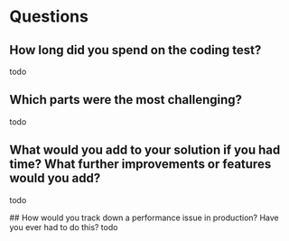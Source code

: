 # Questions

## How long did you spend on the coding test?
todo

## Which parts were the most challenging?
todo

## What would you add to your solution if you had time? What further improvements or features would you add?
todo

## How would you track down a performance issue in production? Have you ever had to do this?
todo
